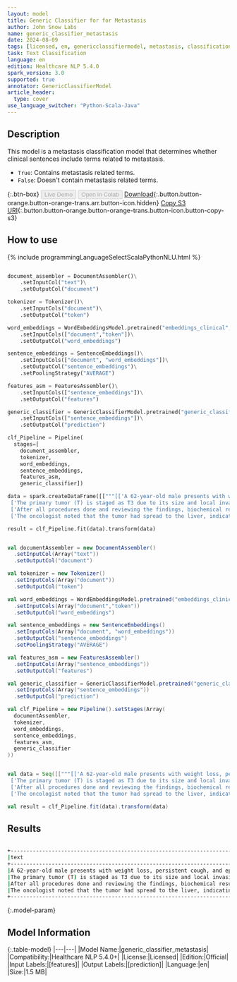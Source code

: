 ```yaml
---
layout: model
title: Generic Classifier for for Metastasis
author: John Snow Labs
name: generic_classifier_metastasis
date: 2024-08-09
tags: [licensed, en, genericclassifiermodel, metastasis, classification, oncology]
task: Text Classification
language: en
edition: Healthcare NLP 5.4.0
spark_version: 3.0
supported: true
annotator: GenericClassifierModel
article_header:
  type: cover
use_language_switcher: "Python-Scala-Java"
---
```


## Description

This model is a metastasis classification model that determines whether clinical sentences include terms related to metastasis.
- `True`: Contains metastasis related terms.
- `False`: Doesn't contain metastasis related terms.

{:.btn-box}
<button class="button button-orange" disabled>Live Demo</button>
<button class="button button-orange" disabled>Open in Colab</button>
[Download](https://s3.amazonaws.com/auxdata.johnsnowlabs.com/clinical/models/generic_classifier_metastasis_en_5.4.0_3.0_1723198963302.zip){:.button.button-orange.button-orange-trans.arr.button-icon.hidden}
[Copy S3 URI](s3://auxdata.johnsnowlabs.com/clinical/models/generic_classifier_metastasis_en_5.4.0_3.0_1723198963302.zip){:.button.button-orange.button-orange-trans.button-icon.button-copy-s3}

## How to use



<div class="tabs-box" markdown="1">
{% include programmingLanguageSelectScalaPythonNLU.html %}
  
```python

document_assembler = DocumentAssembler()\
    .setInputCol("text")\
    .setOutputCol("document")

tokenizer = Tokenizer()\
    .setInputCols("document")\
    .setOutputCol("token")

word_embeddings = WordEmbeddingsModel.pretrained("embeddings_clinical","en","clinical/models")\
    .setInputCols(["document","token"])\
    .setOutputCol("word_embeddings")

sentence_embeddings = SentenceEmbeddings()\
    .setInputCols(["document", "word_embeddings"])\
    .setOutputCol("sentence_embeddings")\
    .setPoolingStrategy("AVERAGE")

features_asm = FeaturesAssembler()\
    .setInputCols(["sentence_embeddings"])\
    .setOutputCol("features")

generic_classifier = GenericClassifierModel.pretrained("generic_classifier_metastasis","en","clinical/models")\
    .setInputCols(["sentence_embeddings"])\
    .setOutputCol("prediction")

clf_Pipeline = Pipeline(
  stages=[
    document_assembler,
    tokenizer,
    word_embeddings,
    sentence_embeddings,
    features_asm,
    generic_classifier])

data = spark.createDataFrame([["""[['A 62-year-old male presents with weight loss, persistent cough, and episodes of hemoptysis.'],
 ['The primary tumor (T) is staged as T3 due to its size and local invasion, there is no nodal involvement (N0), and due to multiple bone and liver lesions, it is classified as M1, reflecting distant metastatic foci.'],
 ['After all procedures done and reviewing the findings, biochemical results and screening, the TNM classification is determined.'],
 ['The oncologist noted that the tumor had spread to the liver, indicating advanced stage cancer.']]"""]]).toDF("text")

result = clf_Pipeline.fit(data).transform(data)

```
```scala

val documentAssembler = new DocumentAssembler()
  .setInputCol(Array("text"))
  .setOutputCol("document")

val tokenizer = new Tokenizer()
  .setInputCols(Array("document"))
  .setOutputCol("token")

val word_embeddings = WordEmbeddingsModel.pretrained("embeddings_clinical","en","clinical/models")
  .setInputCols(Array("document","token"))
  .setOutputCol("word_embeddings")

val sentence_embeddings = new SentenceEmbeddings()
  .setInputCols(Array("document", "word_embeddings"))
  .setOutputCol("sentence_embeddings")
  .setPoolingStrategy("AVERAGE")

val features_asm = new FeaturesAssembler()
  .setInputCols(Array("sentence_embeddings"))
  .setOutputCol("features")

val generic_classifier = GenericClassifierModel.pretrained("generic_classifier_metastasis","en","clinical/models")
  .setInputCols(Array("sentence_embeddings"))
  .setOutputCol("prediction")

val clf_Pipeline = new Pipeline().setStages(Array(
  documentAssembler,
  tokenizer,
  word_embeddings,
  sentence_embeddings,
  features_asm,
  generic_classifier
))


val data = Seq([["""[['A 62-year-old male presents with weight loss, persistent cough, and episodes of hemoptysis.'],
 ['The primary tumor (T) is staged as T3 due to its size and local invasion, there is no nodal involvement (N0), and due to multiple bone and liver lesions, it is classified as M1, reflecting distant metastatic foci.'],
 ['After all procedures done and reviewing the findings, biochemical results and screening, the TNM classification is determined.'],
 ['The oncologist noted that the tumor had spread to the liver, indicating advanced stage cancer.']]"""]]).toDF("text")

val result = clf_Pipeline.fit(data).transform(data)

```
</div>

## Results

```bash

+---------------------------------------------------------------------------------------------------------------------------------------------------------------------------------------------------------------------+-------+
|text                                                                                                                                                                                                                 |result |
+---------------------------------------------------------------------------------------------------------------------------------------------------------------------------------------------------------------------+-------+
|A 62-year-old male presents with weight loss, persistent cough, and episodes of hemoptysis.                                                                                                                          | False |
|The primary tumor (T) is staged as T3 due to its size and local invasion, there is no nodal involvement (N0), and due to multiple bone and liver lesions, it is classified as M1, reflecting distant metastatic foci.| True  |
|After all procedures done and reviewing the findings, biochemical results and screening, the TNM classification is determined.                                                                                       | False |
|The oncologist noted that the tumor had spread to the liver, indicating advanced stage cancer.                                                                                                                       | True  |
+---------------------------------------------------------------------------------------------------------------------------------------------------------------------------------------------------------------------+-------+

```

{:.model-param}
## Model Information

{:.table-model}
|---|---|
|Model Name:|generic_classifier_metastasis|
|Compatibility:|Healthcare NLP 5.4.0+|
|License:|Licensed|
|Edition:|Official|
|Input Labels:|[features]|
|Output Labels:|[prediction]|
|Language:|en|
|Size:|1.5 MB|
